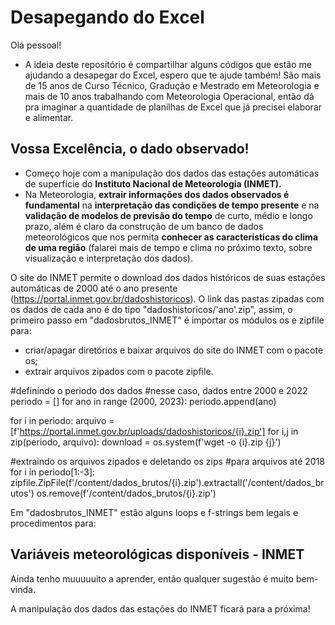 # Desapegando do Excel

Olá pessoal!
- A ideia deste repositório é compartilhar alguns códigos que estão me ajudando a desapegar do Excel, espero que te ajude também! São mais de 15 anos de Curso Técnico, Gradução e Mestrado em Meteorologia e mais de 10 anos trabalhando com Meteorologia Operacional, então dá pra imaginar a quantidade de planilhas de Excel que já precisei elaborar e alimentar.

## Vossa Excelência, o dado observado!
- Começo hoje com a manipulação dos dados das estações automáticas de superfície do **Instituto Nacional de Meteorologia (INMET).**
- Na Meteorologia, **extrair informações dos dados observados é fundamental** na **interpretação das condições de tempo presente** e na **validação de modelos de previsão do tempo** de curto, médio e longo prazo, além é claro da construção de um banco de dados meteorológicos que nos permita **conhecer as características do clima de uma região** (falarei mais de tempo e clima no próximo texto, sobre visualização e interpretação dos dados).

O site do INMET permite o download dos dados históricos de suas estações automáticas de 2000 até o ano presente (https://portal.inmet.gov.br/dadoshistoricos). O link das pastas zipadas com os dados de cada ano é do tipo "dadoshistoricos/'ano'.zip", assim, o primeiro passo em "dadosbrutos_INMET" é importar os módulos os e zipfile para:

  - criar/apagar diretórios e baixar arquivos do site do INMET com o pacote os;
  - extrair arquivos zipados com o pacote zipfile.

#definindo o periodo dos dados
#nesse caso, dados entre 2000 e 2022
periodo = []
for ano in range (2000, 2023):
  periodo.append(ano)
 
for i in periodo:
  arquivo = [f'https://portal.inmet.gov.br/uploads/dadoshistoricos/{i}.zip']
  for i,j in zip(periodo, arquivo):
    download = os.system(f'wget -o {i}.zip {j}')
    
#extraindo os arquivos zipados e deletando os zips
#para arquivos até 2018
for i in periodo[1:-3]:
  zipfile.ZipFile(f'/content/dados_brutos/{i}.zip').extractall('/content/dados_brutos')
  os.remove(f'/content/dados_brutos/{i}.zip')

Em "dadosbrutos_INMET" estão alguns loops e f-strings bem legais e procedimentos para:






## Variáveis meteorológicas disponíveis - INMET


Ainda tenho muuuuuito a aprender, então qualquer sugestão é muito bem-vinda.


A manipulação dos dados das estações do INMET ficará para a próxima!
